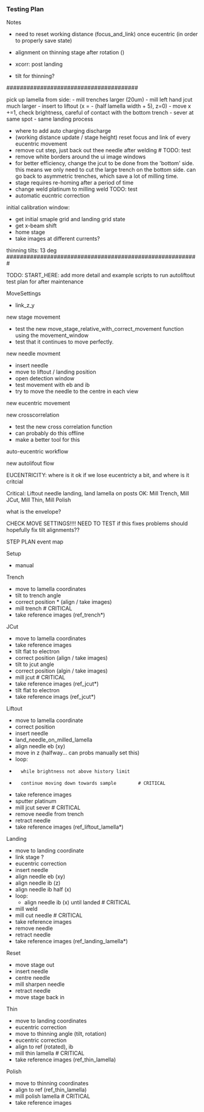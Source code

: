 ### Testing Plan

Notes

- need to reset working distance (focus_and_link) once eucentric (in order to properly save state)

- alignment on thinning stage after rotation ()
- xcorr: post landing
- tilt for thinning?

#######################################

pick up lamella from side:
    - mill trenches larger (20um)
    - mill left hand jcut much larger
    - insert to liftout (x = - (half lamella width + 5), z=0)
    - move x +=1, check brightness, careful of contact with the bottom trench 
    - sever at same spot
    - same landing process

- where to add auto charging discharge
- (working distance update / stage height) reset focus and link of every eucentric movement
- remove cut step, just back out thee needle after welding # TODO: test
- remove white borders around the ui image windows
- for better efficiency, change the jcut to be done from the 'bottom' side. this means we only need to cut the large trench on the bottom side.  can go back to asymmetric trenches, which save a lot of milling time.
- stage requires re-homing after a period of time
- change weld platinum to milling weld TODO: test
- automatic eucntric correction

initial calibration window:
- get initial smaple grid and landing grid state
- get x-beam shift
- home stage
- take images at different currents?


thinning tilts: 
13 deg
#########################################################














TODO: START_HERE: add more detail and example scripts to run
autoliftout test plan
for after maintenance

MoveSettings
- link_z_y

new stage movement
- test the new move_stage_relative_with_correct_movement function using the movement_window
- test that it continues to move perfectly.

new needle movment
- insert needle
- move to liftout / landing position
- open detection window
- test movement with eb and ib
- try to move the needle to the centre in each view

new eucentric movement


new crosscorrelation
- test the new cross correlation function
- can probably do this offline
- make a better tool for this

auto-eucentric workflow

new autolifout flow



EUCENTRICITY:
where is it ok if we lose eucentricty a bit, and where is it critcial

Critical: Liftout needle landing, land lamella on posts
OK: Mill Trench, Mill JCut, Mill Thin, Mill Polish

what is the envelope?

CHECK MOVE SETTINGS!!!! NEED TO TEST if this fixes problems
should hopefully fix tilt alignments??


STEP PLAN
event map

Setup
- manual


Trench
- move to lamella coordinates         
- tilt to trench angle
- correct position * (align / take images)
- mill trench                               # CRITICAL
- take reference images (ref_trench*)

JCut
- move to lamella coordinates
- take reference images 
- tilt flat to electron
- correct position (align / take images)
- tilt to jcut angle 
- correct position (algin / take images)
- mill jcut                                 # CRITICAL
- take reference images (ref_jcut*)
- tilt flat to electron
- take reference imags (ref_jcut*)

Liftout
- move to lamella coordinate
- correct position
- insert needle
- land_needle_on_milled_lamella
-   align needle eb (xy)
-   move in z (halfway... can probs manually set this)
-   loop:
-       while brightness not above history limit
-       continue moving down towards sample        # CRITICAL
-    take reference images
- sputter platinum
- mill jcut sever                                  # CRITICAL                           
- remove needle from trench
- retract needle
- take reference images (ref_liftout_lamella*)

Landing
- move to landing coordinate
- link stage ?
- eucentric correction
- insert needle
- align needle eb (xy)
- align needle ib (z)
- align needle ib half (x)
- loop:
    - align needle ib (x) until landed        # CRITICAL
- mill weld
- mill cut needle                             # CRITICAL
- take reference images
- remove needle
- retract needle
- take reference images (ref_landing_lamella*)

Reset
- move stage out
- insert needle
- centre needle
- mill sharpen needle
- retract needle
- move stage back in

Thin
- move to landing coordinates
- eucentric correction
- move to thinning angle (tilt, rotation)
- eucentric correction
- align to ref (rotated), ib 
- mill thin lamella                              # CRITICAL
- take reference images (ref_thin_lamella)


Polish
- move to thinning coordinates
- align to ref (ref_thin_lamella)
- mill polish lamella                            # CRITICAL
- take reference images
